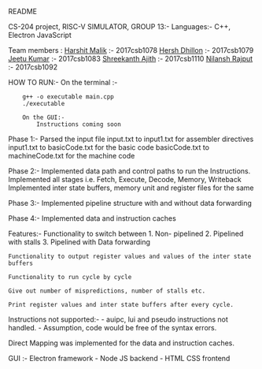 README

CS-204 project, RISC-V SIMULATOR, GROUP 13:-
Languages:- C++, Electron JavaScript 

Team members : 
            [Harshit Malik](https://github.com/HarshitMalik)   :- 2017csb1078
            [Hersh Dhillon](https://github.com/hershd23)    :- 2017csb1079
            [Jeetu Kumar](https://github.com/i-am-g2)      :- 2017csb1083
            [Shreekanth Ajith](https://github.com/RedocDracula) :- 2017csb1110
            [Nilansh Rajput](https://github.com/Nilanshrajput)   :- 2017csb1092


HOW TO RUN:-
        On the terminal :-

        g++ -o executable main.cpp
        ./executable

        On the GUI:-
            Instructions coming soon

Phase 1:-
Parsed the input file
                input.txt to input1.txt for assembler directives
                input1.txt to basicCode.txt for the basic code 
                basicCode.txt to machineCode.txt for the machine code

Phase 2:-
Implemented data path and control paths to run the Instructions.
Implemented all stages i.e. Fetch, Execute, Decode, Memory, Writeback
Implemented inter state buffers, memory unit and register files for the same

Phase 3:-
Implemented pipeline structure with and without data forwarding

Phase 4:-
Implemented data and instruction caches

Features:-
    Functionality to switch between 
        1. Non- pipelined
        2. Pipelined with stalls
        3. Pipelined with Data forwarding
    
    Functionality to output register values and values of the inter state buffers

    Functionality to run cycle by cycle

    Give out number of mispredictions, number of stalls etc.

    Print register values and inter state buffers after every cycle.

Instructions not supported:-
    - auipc, lui and pseudo instructions not handled.
    - Assumption, code would be free of the syntax errors.

Direct Mapping was implemented for the data and instruction caches.

GUI :- Electron framework
            - Node JS backend
            - HTML CSS frontend
